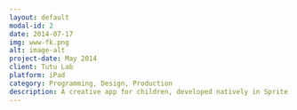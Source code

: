 ```yaml
---
layout: default
modal-id: 2
date: 2014-07-17
img: www-fk.png
alt: image-alt
project-date: May 2014
client: Tutu Lab
platform: iPad
category: Programming, Design, Production
description: A creative app for children, developed natively in Sprite Kit. Accomplished in a two-girl team with <a href="https://twitter.com/dudon_joanna">Joanna Dudon</a> (art, design). Won the 1st prize at the <b>Big Indie Pitch</b> by the judges' unanimous decision. Reached App Store number 1 in the <i>5 & Under</i> category in 48 countries. Featured on the App Store worldwide.
---
```

